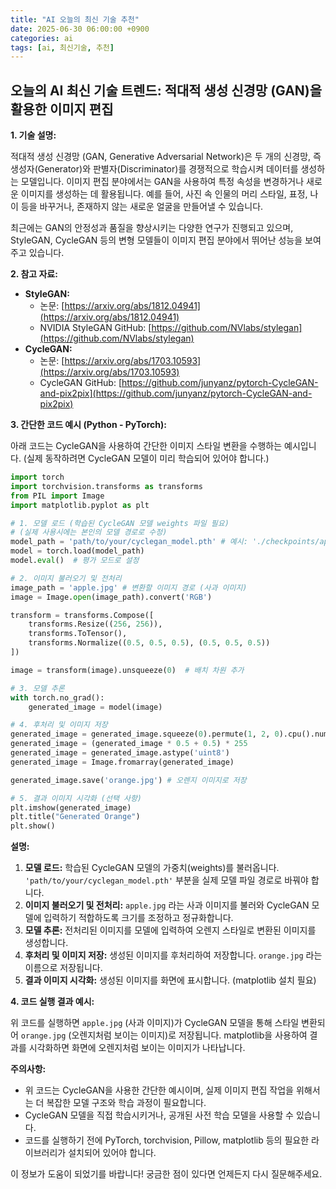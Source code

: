 ```yaml
---
title: "AI 오늘의 최신 기술 추천"
date: 2025-06-30 06:00:00 +0900
categories: ai
tags: [ai, 최신기술, 추천]
---
```


## 오늘의 AI 최신 기술 트렌드: 적대적 생성 신경망 (GAN)을 활용한 이미지 편집

**1. 기술 설명:**

적대적 생성 신경망 (GAN, Generative Adversarial Network)은 두 개의 신경망, 즉 생성자(Generator)와 판별자(Discriminator)를 경쟁적으로 학습시켜 데이터를 생성하는 모델입니다. 이미지 편집 분야에서는 GAN을 사용하여 특정 속성을 변경하거나 새로운 이미지를 생성하는 데 활용됩니다. 예를 들어, 사진 속 인물의 머리 스타일, 표정, 나이 등을 바꾸거나, 존재하지 않는 새로운 얼굴을 만들어낼 수 있습니다.

최근에는 GAN의 안정성과 품질을 향상시키는 다양한 연구가 진행되고 있으며, StyleGAN, CycleGAN 등의 변형 모델들이 이미지 편집 분야에서 뛰어난 성능을 보여주고 있습니다.

**2. 참고 자료:**

*   **StyleGAN:**
    *   논문: [https://arxiv.org/abs/1812.04941](https://arxiv.org/abs/1812.04941)
    *   NVIDIA StyleGAN GitHub: [https://github.com/NVlabs/stylegan](https://github.com/NVlabs/stylegan)
*   **CycleGAN:**
    *   논문: [https://arxiv.org/abs/1703.10593](https://arxiv.org/abs/1703.10593)
    *   CycleGAN GitHub: [https://github.com/junyanz/pytorch-CycleGAN-and-pix2pix](https://github.com/junyanz/pytorch-CycleGAN-and-pix2pix)

**3. 간단한 코드 예시 (Python - PyTorch):**

아래 코드는 CycleGAN을 사용하여 간단한 이미지 스타일 변환을 수행하는 예시입니다. (실제 동작하려면 CycleGAN 모델이 미리 학습되어 있어야 합니다.)

```python
import torch
import torchvision.transforms as transforms
from PIL import Image
import matplotlib.pyplot as plt

# 1. 모델 로드 (학습된 CycleGAN 모델 weights 파일 필요)
# (실제 사용시에는 본인의 모델 경로로 수정)
model_path = 'path/to/your/cyclegan_model.pth' # 예시: './checkpoints/apple2orange/latest_net_G_A.pth'
model = torch.load(model_path)
model.eval()  # 평가 모드로 설정

# 2. 이미지 불러오기 및 전처리
image_path = 'apple.jpg' # 변환할 이미지 경로 (사과 이미지)
image = Image.open(image_path).convert('RGB')

transform = transforms.Compose([
    transforms.Resize((256, 256)),
    transforms.ToTensor(),
    transforms.Normalize((0.5, 0.5, 0.5), (0.5, 0.5, 0.5))
])

image = transform(image).unsqueeze(0)  # 배치 차원 추가

# 3. 모델 추론
with torch.no_grad():
    generated_image = model(image)

# 4. 후처리 및 이미지 저장
generated_image = generated_image.squeeze(0).permute(1, 2, 0).cpu().numpy()
generated_image = (generated_image * 0.5 + 0.5) * 255
generated_image = generated_image.astype('uint8')
generated_image = Image.fromarray(generated_image)

generated_image.save('orange.jpg') # 오렌지 이미지로 저장

# 5. 결과 이미지 시각화 (선택 사항)
plt.imshow(generated_image)
plt.title("Generated Orange")
plt.show()

```

**설명:**

1.  **모델 로드:** 학습된 CycleGAN 모델의 가중치(weights)를 불러옵니다.  `'path/to/your/cyclegan_model.pth'` 부분을 실제 모델 파일 경로로 바꿔야 합니다.
2.  **이미지 불러오기 및 전처리:**  `apple.jpg` 라는 사과 이미지를 불러와 CycleGAN 모델에 입력하기 적합하도록 크기를 조정하고 정규화합니다.
3.  **모델 추론:**  전처리된 이미지를 모델에 입력하여 오렌지 스타일로 변환된 이미지를 생성합니다.
4.  **후처리 및 이미지 저장:** 생성된 이미지를 후처리하여 저장합니다.  `orange.jpg` 라는 이름으로 저장됩니다.
5.  **결과 이미지 시각화:** 생성된 이미지를 화면에 표시합니다. (matplotlib 설치 필요)

**4. 코드 실행 결과 예시:**

위 코드를 실행하면 `apple.jpg` (사과 이미지)가 CycleGAN 모델을 통해 스타일 변환되어 `orange.jpg` (오렌지처럼 보이는 이미지)로 저장됩니다. matplotlib을 사용하여 결과를 시각화하면 화면에 오렌지처럼 보이는 이미지가 나타납니다.

**주의사항:**

*   위 코드는 CycleGAN을 사용한 간단한 예시이며, 실제 이미지 편집 작업을 위해서는 더 복잡한 모델 구조와 학습 과정이 필요합니다.
*   CycleGAN 모델을 직접 학습시키거나, 공개된 사전 학습 모델을 사용할 수 있습니다.
*   코드를 실행하기 전에 PyTorch, torchvision, Pillow, matplotlib 등의 필요한 라이브러리가 설치되어 있어야 합니다.

이 정보가 도움이 되었기를 바랍니다! 궁금한 점이 있다면 언제든지 다시 질문해주세요.

